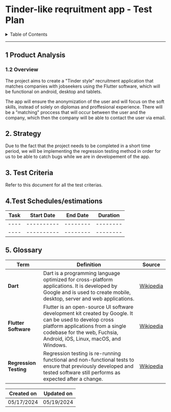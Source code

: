 # Tinder-like reqruitment app - Test Plan

<details>
<summary> Table of Contents </summary>

- [Tinder-like reqruitment app - Test Plan](#Tinder-like-reqruitment-app---Test-Plan)
    - [Product Analysis](#1-product-analysis)
        - [Overview](#12-overview)
    - [Strategy](#2-strategy)
    - [Test Criteria](#3-test-criteria)
    - [Test Schedules/Estimations](#4test-schedulesestimations)
    - [Glossary](#5-glossary)

</details>


---


 
## 1 Product Analysis

### 1.2 Overview

The project aims to create a "Tinder style" recruitment application that 
matches companies with jobseekers using the Flutter software, which will 
be functional on android, desktop and tablets.

The app will ensure the anonymization of the user and will focus on the
soft skills, instead of solely on diplomas and proffesional experience.
There will be a "matching" proccess that will occur between the user and the 
company, which then the company will be able to contact the user via email.

## 2. Strategy

Due to the fact that the project needs to be completed in a short time period, we will be implementing the regression testing method in order for us to be able to catch bugs while we are in developement of the app.


## 3. Test Criteria

Refer to this document for all the test criterias.


## 4.Test Schedules/estimations

| Task | Start Date | End Date | Duration |
| ---- | ---------- | -------- | -------- |
| ---- | ---------- | -------- | -------- |
| ---- | ---------- | -------- | -------- |

## 5. Glossary

| Term | Definition | Source |
| ---- | ---------- | ------ |
| **Dart** | Dart is a programming language optimized for cross-platform applications. It is developed by Google and is used to create mobile, desktop, server and web applications.| [Wikipedia](https://en.wikipedia.org/wiki/Dart_(programming_language))
| **Flutter Software**| Flutter is an open-source UI software development kit created by Google. It can be used to develop cross platform applications from a single codebase for the web, Fuchsia, Android, iOS, Linux, macOS, and Windows. | [Wikipedia](https://en.wikipedia.org/wiki/Flutter_(software))
| **Regression Testing** | Regression testing is re-running functional and non-functional tests to ensure that previously developed and tested software still performs as expected after a change.   | [Wikipedia](https://en.wikipedia.org/wiki/Regression_testing)    


| Created on | Updated on | 
| ---------- | ---------- |
| 05/17/2024 | 05/19/2024 |